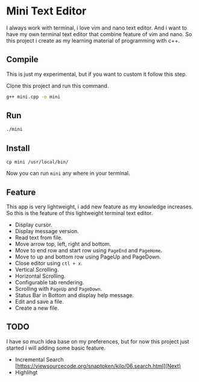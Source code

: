 # Mini Text Editor

I always work with terminal, i love vim and nano text editor. And i want to have my own terminal text editor that combine feature of vim and nano. So this project i create as my learning material of programming with c++.

## Compile

This is just my experimental, but if you want to custom it follow this step.

Clone this project and run this command.
```bash
g++ mini.cpp -o mini
```

## Run

```bash
./mini
```

## Install

```
cp mini /usr/local/bin/
```

Now you can run `mini` any where in your terminal.

## Feature

This app is very lightweight, i add new feature as my knowledge increases. So this is the feature of this lightweight terminal text editor.

- Display cursor.
- Display message version.
- Read text from file.
- Move arrow top, left, right and bottom.
- Move to end row and start row using `PageEnd` and `PageHome`.
- Move to up and bottom row using PageUp and PageDown.
- Close editor using `ctl + x`.
- Vertical Scrolling.
- Horizontal Scrolling.
- Configurable tab rendering.
- Scrolling with `PageUp` and `PageDown`.
- Status Bar in Bottom and display help message.
- Edit and save a file.
- Create a new file.

## TODO

I have so much idea base on my preferences, but for now this project just started i will adding some basic feature.

- Incremental Search [https://viewsourcecode.org/snaptoken/kilo/06.search.html](Next)
- Highlihgt
